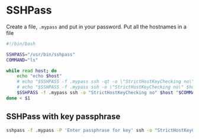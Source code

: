 # SSHPass

Create a file, `.mypass` and put in your password.
Put all the hostnames in a file

```bash
#!/bin/bash

SSHPASS="/usr/bin/sshpass"
COMMAND="ls"

while read host; do
    echo "echo $host"
    # echo "$SSHPASS -f .mypass ssh -qt -o \"StrictHostKeyChecking no\" $host \"$COMMAND\""
    # echo "$SSHPASS -f .mypass ssh -o \"StrictHostKeyChecking no\" $host \"$COMMAND\""
    $SSHPASS -f .mypass ssh -o "StrictHostKeyChecking no" $host "$COMMAND"
done < $1
```

## SSHPass with key passphrase

```bash
sshpass -f .mypass -P 'Enter passphrase for key' ssh -o "StrictHostKeyChecking no" $host "$COMMAND"
```